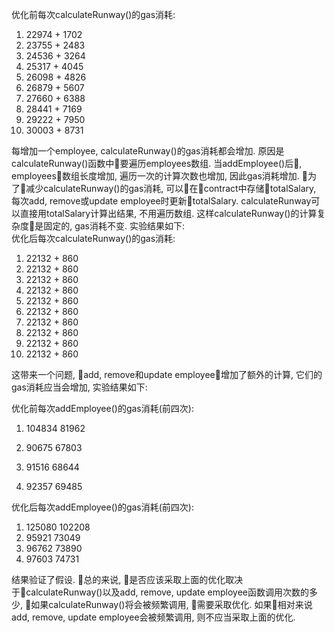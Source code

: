 优化前每次calculateRunway()的gas消耗:  
1. 22974 + 1702
2. 23755 + 2483
3. 24536 + 3264
4. 25317 + 4045
5. 26098 + 4826
6. 26879 + 5607
7. 27660 + 6388
8. 28441 + 7169
9. 29222 + 7950
10. 30003 + 8731

每增加一个employee, calculateRunway()的gas消耗都会增加. 原因是calculateRunway()函数中要遍历employees数组. 当addEmployee()后, employees数组长度增加, 遍历一次的计算次数也增加, 因此gas消耗增加. 为了减少calculateRunway()的gas消耗, 可以在contract中存储totalSalary, 每次add, remove或update employee时更新totalSalary. calculateRunway可以直接用totalSalary计算出结果, 不用遍历数组. 这样calculateRunway()的计算复杂度是固定的, gas消耗不变. 实验结果如下:    
优化后每次calculateRunway()的gas消耗:   

1. 22132 + 860
2. 22132 + 860
3. 22132 + 860
4. 22132 + 860
5. 22132 + 860
6. 22132 + 860
7. 22132 + 860
8. 22132 + 860
9. 22132 + 860
10. 22132 + 860  

这带来一个问题, add, remove和update employee增加了额外的计算, 它们的gas消耗应当会增加, 实验结果如下:



优化前每次addEmployee()的gas消耗(前四次):  

1. 104834 81962

2. 90675  67803
 
3. 91516 68644

4. 92357 69485

优化后每次addEmployee()的gas消耗(前四次):  

1. 125080 102208
2. 95921 73049
3. 96762 73890
4. 97603 74731  

结果验证了假设. 总的来说, 是否应该采取上面的优化取决于calculateRunway()以及add, remove, update employee函数调用次数的多少, 如果calculateRunway()将会被频繁调用, 需要采取优化. 如果相对来说add, remove, update employee会被频繁调用, 则不应当采取上面的优化. 
